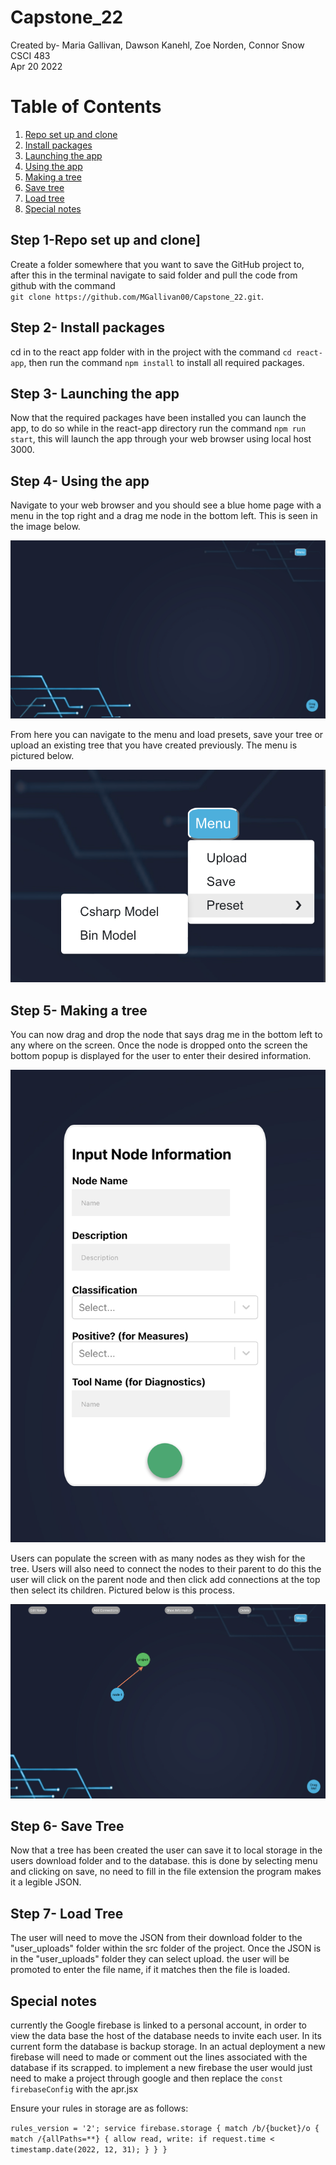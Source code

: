# Capstone_22

Created by- Maria Gallivan, Dawson Kanehl, Zoe Norden, Connor Snow <br />
CSCI 483 <br />
Apr 20 2022 <br />


# Table of Contents
1. [Repo set up and clone](#1)
2. [Install packages](#2)
3. [Launching the app](#3)
4. [Using the app](#4)
5. [Making a tree](#5)
6. [Save tree](#6)
7. [Load tree](#7)
8. [Special notes](#8)


## Step 1-Repo set up and clone] <a name="1"></a>

Create a folder somewhere that you want to save the GitHub project to, after this in the terminal navigate to said folder and pull the code from github with the command<br /> `git clone https://github.com/MGallivan00/Capstone_22.git`.


## Step 2- Install packages <a name="2"></a>

cd in to the react app folder with in the project with the command `cd react-app`, then run the command `npm install` to install all required packages.

## Step 3- Launching the app <a name="3"></a>

Now that the required packages have been installed you can launch the app, to do so while in the react-app directory run the command `npm run start`, this will launch the app through your web browser using local host 3000.

## Step 4- Using the app <a name="4"></a>

Navigate to your web browser and you should see a blue home page with a menu in the top right and a drag me node in the bottom left. This is seen in the image below.

![background](/images/background.png)

From here you can navigate to the menu and load presets, save your tree or upload an existing tree that you have created previously. The menu is pictured below.

![menu](/images/menu.png)

## Step 5- Making a tree <a name="5"></a>

You can now drag and drop the node that says drag me in the bottom left to any where on the screen. Once the node is dropped onto the screen the bottom popup is displayed for the user to enter their desired information.

![Tree](/images/nodeDragNdrop.png)

Users can populate the screen with as many nodes as they wish for the tree. Users will also need to connect the nodes to their parent to do this the user will click on the parent node and then click add connections at the top then select its children. Pictured below is this process.

![connect](/images/connect.png)

## Step 6- Save Tree <a name="6"></a>

Now that a tree has been created the user can save it to local storage in the users download folder and to the database. this is done by selecting menu and clicking on save, no need to fill in the file extension the program makes it a legible JSON.


## Step 7- Load Tree <a name="7"></a>

The user will need to move the JSON from their download folder to the "user_uploads" folder within the src folder of the project. Once the JSON is in the "user_uploads" folder they can select upload. the user will be promoted to enter the file name, if it matches then the file is loaded.




## Special notes <a name="8"></a>

currently the Google firebase is linked to a personal account, in order to view the data base the host of the database needs to invite each user. In its current form the database is backup storage. In an actual deployment a new firebase will need to made or comment out the lines associated with the database if its scrapped. to implement a new firebase the user would just need to make a project through google and then replace the `const firebaseConfig` with the apr.jsx


Ensure your rules in storage are as follows:

`rules_version = '2';
service firebase.storage {
  match /b/{bucket}/o {
    match /{allPaths=**} {
      allow read, write: if
          request.time < timestamp.date(2022, 12, 31);
    }
  }
}`
